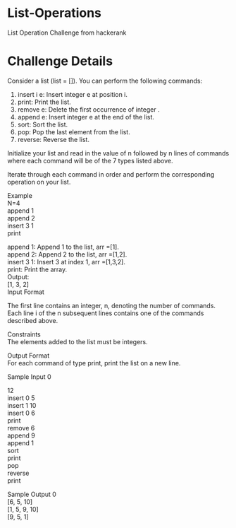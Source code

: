 # List-Operations
List Operation Challenge from hackerank

# Challenge Details
Consider a list (list = []). You can perform the following commands:

 1. insert i e: Insert integer e at position i.
 2. print: Print the list.
 3. remove e: Delete the first occurrence of integer .
 4. append e: Insert integer e at the end of the list.
 5. sort: Sort the list.
 6. pop: Pop the last element from the list.
 7. reverse: Reverse the list.
 
Initialize your list and read in the value of n followed by n lines of commands where each command will be of the 7 types listed above.

Iterate through each command in order and perform the corresponding operation on your list.

Example\
N=4\
append 1\
append 2\
insert 3 1\
print

append 1: Append 1 to the list, arr =[1].\
append 2: Append 2 to the list, arr =[1,2].\
insert 3 1: Insert 3 at index  1, arr =[1,3,2].\
print: Print the array.\
Output:\
[1, 3, 2]\
Input Format

The first line contains an integer, n, denoting the number of commands.\
Each line i of the n subsequent lines contains one of the commands described above.

Constraints\
The elements added to the list must be integers.

Output Format\
For each command of type print, print the list on a new line.

Sample Input 0

12\
insert 0 5\
insert 1 10\
insert 0 6\
print\
remove 6\
append 9\
append 1\
sort\
print\
pop\
reverse\
print


Sample Output 0\
[6, 5, 10]\
[1, 5, 9, 10]\
[9, 5, 1]
